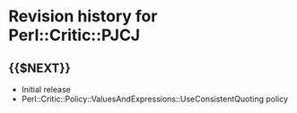 # Revision history for Perl::Critic::PJCJ

## {{$NEXT}}

- Initial release
- Perl::Critic::Policy::ValuesAndExpressions::UseConsistentQuoting policy
